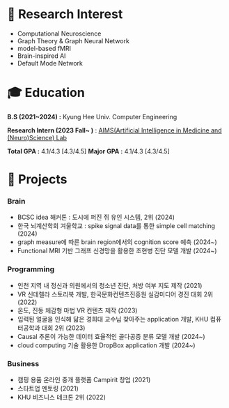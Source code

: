 # 🔎 Research Interest

- Computational Neuroscience
- Graph Theory & Graph Neural Network
- model-based fMRI
- Brain-inspired AI
- Default Mode Network

# 🎓 **Education**

**B.S (2021~2024) :** Kyung Hee Univ. Computer Engineering

**Research Intern (2023 Fall~ )** : [AIMS(Artificial Intelligence in Medicine and (Neuro)Science) Lab](https://sites.google.com/view/khu-aims/home/)

**Total GPA :**  4.1/4.3   [4.3/4.5]
**Major GPA :**   4.1/4.3   [4.3/4.5]


# 🔭 Projects

### Brain

- BCSC idea 해커톤 : 도시에 퍼진 쥐 유인 시스템, 2위 (2024)
- 한국 뇌계산학회 겨울학교 : spike signal data를 통한 simple cell matching (2024)
- graph measure에 따른 brain region에서의 cognition score 예측 (2024~)
- Functional MRI 기반 그래프 신경망을 활용한 조현병 진단 모델 개발 (2024~)

### Programming

- 인천 지역 내 정신과 의원에서의 청소년 진단, 처방 여부 지도 제작 (2021)
- VR 신데렐라 스토리북 개발, 한국문화컨텐츠진흥원 실감미디어 경진 대회 2위 (2022)
- 온도, 진동 체감형 마법 VR 컨텐츠 제작 (2023)
- 입력된 얼굴을 인식해 닮은 경희대 교수님 찾아주는 application 개발,  KHU 컴퓨터공학과 대회 2위  (2023)
- Causal 추론이 가능한 데이터 효율적인 골다공증 분류 모델 개발 (2024~)
- cloud computing 기술 활용한 DropBox application 개발 (2024~)

### Business

- 캠핑 용품 온라인 중개 플랫폼 Campirit 창업 (2021)
- 스타트업 멘토링 (2021)
- KHU 비즈니스 테크톤 2위 (2022)

